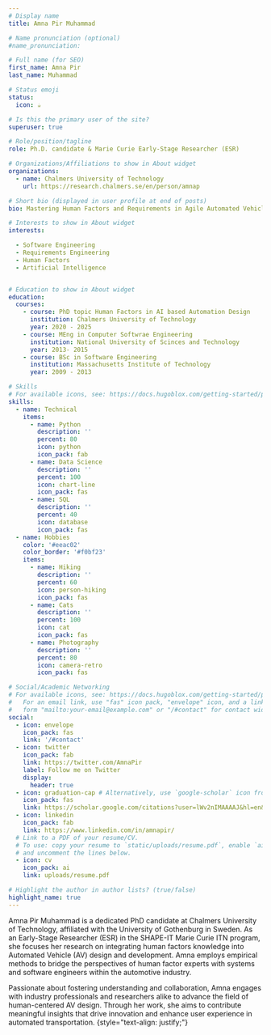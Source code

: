 ```yaml
---
# Display name
title: Amna Pir Muhammad

# Name pronunciation (optional)
#name_pronunciation: 

# Full name (for SEO)
first_name: Amna Pir
last_name: Muhammad

# Status emoji
status:
  icon: ☕️

# Is this the primary user of the site?
superuser: true

# Role/position/tagline
role: Ph.D. candidate & Marie Curie Early-Stage Researcher (ESR)

# Organizations/Affiliations to show in About widget
organizations:
  - name: Chalmers University of Technology
    url: https://research.chalmers.se/en/person/amnap

# Short bio (displayed in user profile at end of posts)
bio: Mastering Human Factors and Requirements in Agile Automated Vehicle Development

# Interests to show in About widget
interests:

  - Software Engineering 
  - Requirements Engineering
  - Human Factors
  - Artificial Intelligence


# Education to show in About widget
education:
  courses:
    - course: PhD topic Human Factors in AI based Automation Design 
      institution: Chalmers University of Technology
      year: 2020 - 2025
    - course: MEng in Computer Softwrae Engineering 
      institution: National University of Scinces and Technology
      year: 2013- 2015
    - course: BSc in Software Engineering
      institution: Massachusetts Institute of Technology
      year: 2009 - 2013

# Skills
# For available icons, see: https://docs.hugoblox.com/getting-started/page-builder/#icons
skills:
  - name: Technical
    items:
      - name: Python
        description: ''
        percent: 80
        icon: python
        icon_pack: fab
      - name: Data Science
        description: ''
        percent: 100
        icon: chart-line
        icon_pack: fas
      - name: SQL
        description: ''
        percent: 40
        icon: database
        icon_pack: fas
  - name: Hobbies
    color: '#eeac02'
    color_border: '#f0bf23'
    items:
      - name: Hiking
        description: ''
        percent: 60
        icon: person-hiking
        icon_pack: fas
      - name: Cats
        description: ''
        percent: 100
        icon: cat
        icon_pack: fas
      - name: Photography
        description: ''
        percent: 80
        icon: camera-retro
        icon_pack: fas

# Social/Academic Networking
# For available icons, see: https://docs.hugoblox.com/getting-started/page-builder/#icons
#   For an email link, use "fas" icon pack, "envelope" icon, and a link in the
#   form "mailto:your-email@example.com" or "/#contact" for contact widget.
social:
  - icon: envelope
    icon_pack: fas
    link: '/#contact'
  - icon: twitter
    icon_pack: fab
    link: https://twitter.com/AmnaPir
    label: Follow me on Twitter
    display:
      header: true
  - icon: graduation-cap # Alternatively, use `google-scholar` icon from `ai` icon pack
    icon_pack: fas
    link: https://scholar.google.com/citations?user=lWv2nIMAAAAJ&hl=en&oi=ao
  - icon: linkedin
    icon_pack: fab
    link: https://www.linkedin.com/in/amnapir/
  # Link to a PDF of your resume/CV.
  # To use: copy your resume to `static/uploads/resume.pdf`, enable `ai` icons in `params.yaml`,
  # and uncomment the lines below.
  - icon: cv
    icon_pack: ai
    link: uploads/resume.pdf

# Highlight the author in author lists? (true/false)
highlight_name: true
---
```


Amna Pir Muhammad is a dedicated PhD candidate at Chalmers University of Technology, affiliated with the University of Gothenburg in Sweden. As an Early-Stage Researcher (ESR) in the SHAPE-IT Marie Curie ITN program, she focuses her research on integrating human factors knowledge into Automated Vehicle (AV) design and development. Amna employs empirical methods to bridge the perspectives of human factor experts with systems and software engineers within the automotive industry.

Passionate about fostering understanding and collaboration, Amna engages with industry professionals and researchers alike to advance the field of human-centered AV design. Through her work, she aims to contribute meaningful insights that drive innovation and enhance user experience in automated transportation. 
{style="text-align: justify;"}
